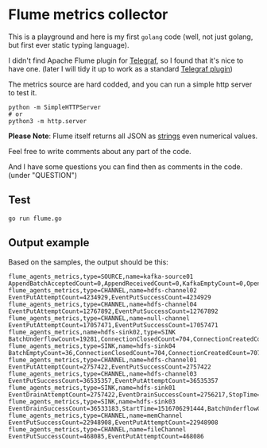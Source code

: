 # Flume metrics collector

This is a playground and here is my first `golang` code (well, not just golang, but first ever static typing language).

I didn't find Apache Flume plugin for [Telegraf](https://github.com/influxdata/telegraf), so I found that it's nice to have one.
(later I will tidy it up to work as a standard [Telegraf plugin](https://github.com/influxdata/telegraf/blob/master/CONTRIBUTING.md#input-plugin-guidelines))

The metrics source are hard codded, and you can run a simple http server to test it.
```
python -m SimpleHTTPServer
# or
python3 -m http.server 
```
**Please Note**: Flume itself returns all JSON as [strings](https://flume.apache.org/FlumeUserGuide.html#json-reporting) even numerical values.


Feel free to write comments about any part of the code.

And I have some questions you can find then as comments in the code. (under "QUESTION")


## Test
```
go run flume.go
```

## Output example
Based on the samples, the output should be this:
```
flume_agents_metrics,type=SOURCE,name=kafka-source01 AppendBatchAcceptedCount=0,AppendReceivedCount=0,KafkaEmptyCount=0,OpenConnectionCount=0,StartTime=1516706313621,StopTime=0,AppendAcceptedCount=0,AppendBatchReceivedCount=0,EventAcceptedCount=73353071,EventReceivedCount=73353071,KafkaCommitTimer=6432357,KafkaEventGetTimer=616114808
flume_agents_metrics,type=CHANNEL,name=hdfs-channel02 EventPutAttemptCount=4234929,EventPutSuccessCount=4234929
flume_agents_metrics,type=CHANNEL,name=hdfs-channel04 EventPutAttemptCount=12767892,EventPutSuccessCount=12767892
flume_agents_metrics,type=CHANNEL,name=null-channel EventPutAttemptCount=17057471,EventPutSuccessCount=17057471
flume_agents_metrics,name=hdfs-sink02,type=SINK BatchUnderflowCount=19281,ConnectionClosedCount=704,ConnectionCreatedCount=705,ConnectionFailedCount=0,EventDrainAttemptCount=4234929,EventDrainSuccessCount=4233252,BatchCompleteCount=691,BatchEmptyCount=4573,StartTime=1516706291441,StopTime=0
flume_agents_metrics,type=SINK,name=hdfs-sink04 BatchEmptyCount=36,ConnectionClosedCount=704,ConnectionCreatedCount=707,ConnectionFailedCount=8,StartTime=1516706291445,StopTime=0,BatchCompleteCount=2276,BatchUnderflowCount=2694,EventDrainAttemptCount=12770801,EventDrainSuccessCount=12764502
flume_agents_metrics,type=CHANNEL,name=hdfs-channel01 EventPutAttemptCount=2757422,EventPutSuccessCount=2757422
flume_agents_metrics,type=CHANNEL,name=hdfs-channel03 EventPutSuccessCount=36535357,EventPutAttemptCount=36535357
flume_agents_metrics,type=SINK,name=hdfs-sink01 EventDrainAttemptCount=2757422,EventDrainSuccessCount=2756217,StopTime=0,BatchEmptyCount=9466,ConnectionClosedCount=704,ConnectionCreatedCount=705,StartTime=1516706291440,BatchCompleteCount=317,BatchUnderflowCount=22371,ConnectionFailedCount=0
flume_agents_metrics,type=SINK,name=hdfs-sink03 EventDrainSuccessCount=36533183,StartTime=1516706291444,BatchUnderflowCount=3138,ConnectionClosedCount=704,ConnectionCreatedCount=706,EventDrainAttemptCount=36536896,BatchCompleteCount=7147,BatchEmptyCount=124,ConnectionFailedCount=4,StopTime=0
flume_agents_metrics,type=CHANNEL,name=memChannel EventPutSuccessCount=22948908,EventPutAttemptCount=22948908
flume_agents_metrics,type=CHANNEL,name=fileChannel EventPutSuccessCount=468085,EventPutAttemptCount=468086
```
